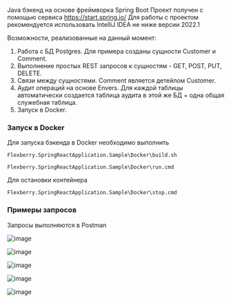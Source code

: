 Java бэкенд на основе фреймворка Spring Boot
Проект получен с помощью сервиса https://start.spring.io/
Для работы с проектом рекомендуется использовать IntelliJ IDEA не ниже версии 2022.1

Возможности, реализованные на данный момент:

1) Работа с БД Postgres. Для примера созданы сущности Customer и Comment.
2) Выполнение простых REST запросов к сущностям - GET, POST, PUT, DELETE.
3) Связи между сущностями. Comment является детейлом Customer.
4) Аудит операций на основе Envers. Для каждой таблицы автоматически создается таблица аудита в этой же БД + одна общая служебная таблица.
5) Запуск в Docker.

### Запуск в Docker

Для запуска бэкенда в Docker необходимо выполнить

`Flexberry.SpringReactApplication.Sample\Docker\build.sh`

`Flexberry.SpringReactApplication.Sample\Docker\run.cmd`

Для остановки контейнера

`Flexberry.SpringReactApplication.Sample\Docker\stop.cmd`

### Примеры запросов

Запросы выполняются в Postman

![image](https://user-images.githubusercontent.com/13151962/208077421-dc281e00-9ae4-4ddb-965a-de31fa31c441.png)


![image](https://user-images.githubusercontent.com/13151962/208077800-2ef45a9d-f697-4282-a433-1c195ea293d7.png)


![image](https://user-images.githubusercontent.com/13151962/208077968-88424ebc-3dc5-41c5-b424-52ee2c2f7c0c.png)


![image](https://user-images.githubusercontent.com/13151962/208078069-c59be0ca-9e67-42be-abc3-8a6e0f996fc6.png)


![image](https://user-images.githubusercontent.com/13151962/208078189-dbd020fa-22b3-491a-84ad-291f3e29dc52.png)
